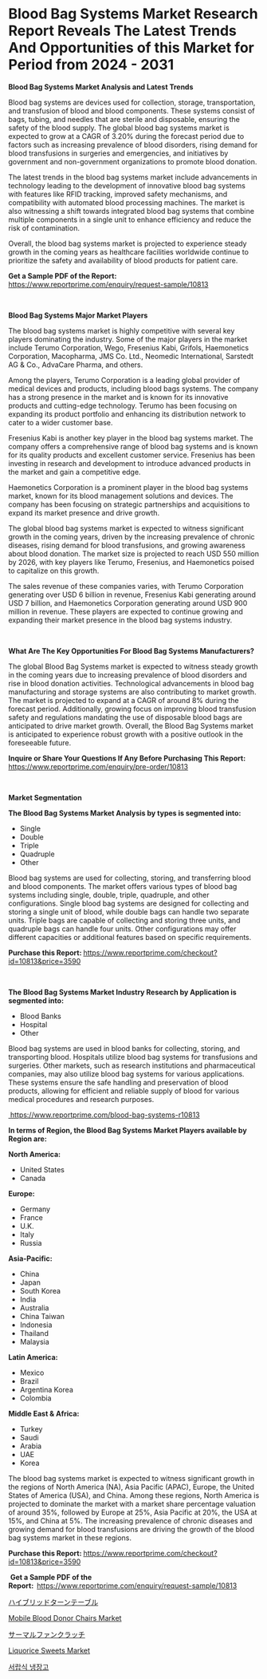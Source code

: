 <p><h1>Blood Bag Systems Market Research Report Reveals The Latest Trends And Opportunities of this Market for Period from 2024 - 2031</h1></p><p><strong>Blood Bag Systems Market Analysis and Latest Trends</strong></p>
<p><p>Blood bag systems are devices used for collection, storage, transportation, and transfusion of blood and blood components. These systems consist of bags, tubing, and needles that are sterile and disposable, ensuring the safety of the blood supply. The global blood bag systems market is expected to grow at a CAGR of 3.20% during the forecast period due to factors such as increasing prevalence of blood disorders, rising demand for blood transfusions in surgeries and emergencies, and initiatives by government and non-government organizations to promote blood donation.</p><p>The latest trends in the blood bag systems market include advancements in technology leading to the development of innovative blood bag systems with features like RFID tracking, improved safety mechanisms, and compatibility with automated blood processing machines. The market is also witnessing a shift towards integrated blood bag systems that combine multiple components in a single unit to enhance efficiency and reduce the risk of contamination.</p><p>Overall, the blood bag systems market is projected to experience steady growth in the coming years as healthcare facilities worldwide continue to prioritize the safety and availability of blood products for patient care.</p></p>
<p><strong>Get a Sample PDF of the Report:&nbsp;</strong> <a href="https://www.reportprime.com/enquiry/request-sample/10813">https://www.reportprime.com/enquiry/request-sample/10813</a></p>
<p>&nbsp;</p>
<p><strong>Blood Bag Systems Major Market Players</strong></p>
<p><p>The blood bag systems market is highly competitive with several key players dominating the industry. Some of the major players in the market include Terumo Corporation, Wego, Fresenius Kabi, Grifols, Haemonetics Corporation, Macopharma, JMS Co. Ltd., Neomedic International, Sarstedt AG & Co., AdvaCare Pharma, and others.</p><p>Among the players, Terumo Corporation is a leading global provider of medical devices and products, including blood bags systems. The company has a strong presence in the market and is known for its innovative products and cutting-edge technology. Terumo has been focusing on expanding its product portfolio and enhancing its distribution network to cater to a wider customer base.</p><p>Fresenius Kabi is another key player in the blood bag systems market. The company offers a comprehensive range of blood bag systems and is known for its quality products and excellent customer service. Fresenius has been investing in research and development to introduce advanced products in the market and gain a competitive edge.</p><p>Haemonetics Corporation is a prominent player in the blood bag systems market, known for its blood management solutions and devices. The company has been focusing on strategic partnerships and acquisitions to expand its market presence and drive growth.</p><p>The global blood bag systems market is expected to witness significant growth in the coming years, driven by the increasing prevalence of chronic diseases, rising demand for blood transfusions, and growing awareness about blood donation. The market size is projected to reach USD 550 million by 2026, with key players like Terumo, Fresenius, and Haemonetics poised to capitalize on this growth.</p><p>The sales revenue of these companies varies, with Terumo Corporation generating over USD 6 billion in revenue, Fresenius Kabi generating around USD 7 billion, and Haemonetics Corporation generating around USD 900 million in revenue. These players are expected to continue growing and expanding their market presence in the blood bag systems industry.</p></p>
<p>&nbsp;</p>
<p><strong>What Are The Key Opportunities For Blood Bag Systems Manufacturers?</strong></p>
<p><p>The global Blood Bag Systems market is expected to witness steady growth in the coming years due to increasing prevalence of blood disorders and rise in blood donation activities. Technological advancements in blood bag manufacturing and storage systems are also contributing to market growth. The market is projected to expand at a CAGR of around 8% during the forecast period. Additionally, growing focus on improving blood transfusion safety and regulations mandating the use of disposable blood bags are anticipated to drive market growth. Overall, the Blood Bag Systems market is anticipated to experience robust growth with a positive outlook in the foreseeable future.</p></p>
<p><strong>Inquire or Share Your Questions If Any Before Purchasing This Report:</strong> <a href="https://www.reportprime.com/enquiry/pre-order/10813">https://www.reportprime.com/enquiry/pre-order/10813</a></p>
<p>&nbsp;</p>
<p><strong>Market Segmentation</strong></p>
<p><strong>The Blood Bag Systems Market Analysis by types is segmented into:</strong></p>
<p><ul><li>Single</li><li>Double</li><li>Triple</li><li>Quadruple</li><li>Other</li></ul></p>
<p><p>Blood bag systems are used for collecting, storing, and transferring blood and blood components. The market offers various types of blood bag systems including single, double, triple, quadruple, and other configurations. Single blood bag systems are designed for collecting and storing a single unit of blood, while double bags can handle two separate units. Triple bags are capable of collecting and storing three units, and quadruple bags can handle four units. Other configurations may offer different capacities or additional features based on specific requirements.</p></p>
<p><strong>Purchase this Report:&nbsp;</strong><a href="https://www.reportprime.com/checkout?id=10813&price=3590">https://www.reportprime.com/checkout?id=10813&price=3590</a></p>
<p>&nbsp;</p>
<p><strong>The Blood Bag Systems Market Industry Research by Application is segmented into:</strong></p>
<p><ul><li>Blood Banks</li><li>Hospital</li><li>Other</li></ul></p>
<p><p>Blood bag systems are used in blood banks for collecting, storing, and transporting blood. Hospitals utilize blood bag systems for transfusions and surgeries. Other markets, such as research institutions and pharmaceutical companies, may also utilize blood bag systems for various applications. These systems ensure the safe handling and preservation of blood products, allowing for efficient and reliable supply of blood for various medical procedures and research purposes.</p></p>
<p><a href="https://www.reportprime.com/blood-bag-systems-r10813">&nbsp;https://www.reportprime.com/blood-bag-systems-r10813</a></p>
<p><strong>In terms of Region, the Blood Bag Systems Market Players available by Region are:</strong></p>
<p>
    <p> <strong> North America: </strong>
        <ul>
            <li>United States</li>
            <li>Canada</li>
        </ul>
        </p> 
    <p> <strong> Europe: </strong>
        <ul>
            <li>Germany</li>
            <li>France</li>
            <li>U.K.</li>
            <li>Italy</li>
            <li>Russia</li>
        </ul>
        </p> 
    <p> <strong> Asia-Pacific: </strong>
        <ul>
            <li>China</li>
            <li>Japan</li>
            <li>South Korea</li>
            <li>India</li>
            <li>Australia</li>
            <li>China Taiwan</li>
            <li>Indonesia</li>
            <li>Thailand</li>
            <li>Malaysia</li>
        </ul>
        </p> 
    <p> <strong> Latin America: </strong>
        <ul>
            <li>Mexico</li>
            <li>Brazil</li>
            <li>Argentina Korea</li>
            <li>Colombia</li>
        </ul>
        </p> 
    <p> <strong> Middle East & Africa: </strong>
        <ul>
            <li>Turkey</li>
            <li>Saudi</li>
            <li>Arabia</li>
            <li>UAE</li>
            <li>Korea</li>
        </ul>
    </p>
    </p>
<p><p>The blood bag systems market is expected to witness significant growth in the regions of North America (NA), Asia Pacific (APAC), Europe, the United States of America (USA), and China. Among these regions, North America is projected to dominate the market with a market share percentage valuation of around 35%, followed by Europe at 25%, Asia Pacific at 20%, the USA at 15%, and China at 5%. The increasing prevalence of chronic diseases and growing demand for blood transfusions are driving the growth of the blood bag systems market in these regions.</p></p>
<p><strong>Purchase this Report: </strong><a href="https://www.reportprime.com/checkout?id=10813&price=3590">https://www.reportprime.com/checkout?id=10813&price=3590</a></p>
<p>&nbsp;<strong>Get a Sample PDF of the Report:&nbsp;&nbsp;</strong><a href="https://www.reportprime.com/enquiry/request-sample/10813">https://www.reportprime.com/enquiry/request-sample/10813</a></p>
<p><strong></strong></p>
<p><p><a href="https://github.com/one-cool-chick/Market-Research-Report-List-1/blob/main/491524979863.md">ハイブリッドターンテーブル</a></p><p><a href="https://github.com/tamvrosiya/Market-Research-Report-List-4/blob/main/mobile-blood-donor-chairs-market.md">Mobile Blood Donor Chairs Market</a></p><p><a href="https://github.com/luffiazaza/Market-Research-Report-List-1/blob/main/217684179862.md">サーマルファンクラッチ</a></p><p><a href="https://issuu.com/reportprime-2/docs/liquorice-sweets-market-size-2030.pptx">Liquorice Sweets Market</a></p><p><a href="https://github.com/solomonbode85/Market-Research-Report-List-1/blob/main/491717774629.md">서랍식 냉장고</a></p></p>